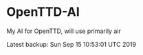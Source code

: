 # OpenTTD-AI
My AI for OpenTTD, will use primarily air

Latest backup: Sun Sep 15 10:53:01 UTC 2019
